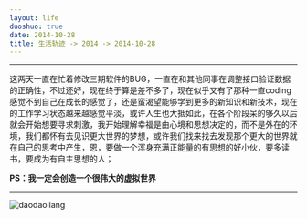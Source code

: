 ```yaml
---
layout: life
duoshuo: true
date: 2014-10-28
title: 生活轨迹 -> 2014 -> 2014-10-28
---
```


******

>
这两天一直在忙着修改三期软件的BUG，一直在和其他同事在调整接口验证数据的正确性，不过还好，现在终于算是差不多了，现在似乎又有了那种一直coding感觉不到自己在成长的感觉了，还是蛮渴望能够学到更多的新知识和新技术，现在的工作学习状态越来越感觉平淡，或许人生也大抵如此，在各个阶段呆的够久以后就会开始想要寻求刺激，我开始理解幸福是由心境和思想决定的，而不是外在的环境，我们都怀有去见识更大世界的梦想，或许我们找来找去发现那个更大的世界就在自己的思考中产生，恩，要做一个浑身充满正能量的有思想的好小伙，要多读书，要成为有自主思想的人；

**PS：我一定会创造一个很伟大的虚拟世界**

******
![daodaoliang](/life/2014/2014Res/2014-10-28.jpg)